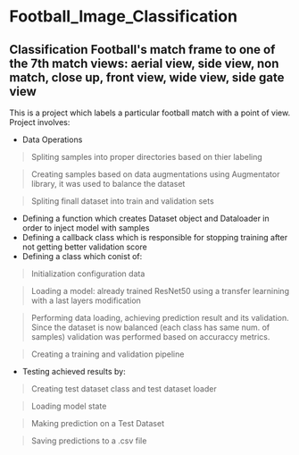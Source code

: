 # Football_Image_Classification
## Classification Football's match frame to one of the 7th match views: aerial view, side view, non match, close up, front view, wide view, side gate view 
This is a project which labels a particular football match with a point of view.
Project involves:
* Data Operations
> Spliting samples into proper directories based on thier labeling

> Creating samples based on data augmentations using Augmentator library, it was used to balance the dataset

> Spliting finall dataset into train and validation sets

* Defining a function which creates Dataset object and Dataloader in order to inject model with samples
* Defining a callback class which is responsible for stopping training after not getting better validation score
* Defining a class which conist of:
> Initialization configuration data

> Loading a model: already trained ResNet50 using a transfer learnining with a last layers modification

> Performing data loading, achieving prediction result and its validation. Since the dataset is now balanced (each class has same num. of samples)
validation was performed based on accuraccy metrics.

> Creating a training and validation pipeline

* Testing achieved results by:
> Creating test dataset class and test dataset loader

> Loading model state

> Making prediction on a Test Dataset

> Saving predictions to a .csv file
